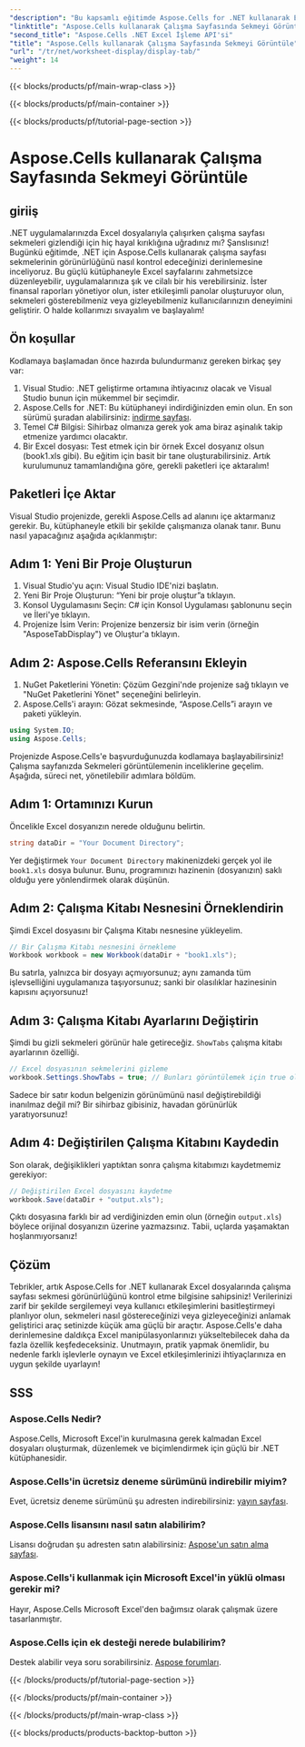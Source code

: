 ```yaml
---
"description": "Bu kapsamlı eğitimde Aspose.Cells for .NET kullanarak Excel çalışma sayfasında sekmelerin nasıl görüntüleneceğini öğrenin."
"linktitle": "Aspose.Cells kullanarak Çalışma Sayfasında Sekmeyi Görüntüle"
"second_title": "Aspose.Cells .NET Excel İşleme API'si"
"title": "Aspose.Cells kullanarak Çalışma Sayfasında Sekmeyi Görüntüle"
"url": "/tr/net/worksheet-display/display-tab/"
"weight": 14
---
```


{{< blocks/products/pf/main-wrap-class >}}

{{< blocks/products/pf/main-container >}}

{{< blocks/products/pf/tutorial-page-section >}}

# Aspose.Cells kullanarak Çalışma Sayfasında Sekmeyi Görüntüle

## giriiş
.NET uygulamalarınızda Excel dosyalarıyla çalışırken çalışma sayfası sekmeleri gizlendiği için hiç hayal kırıklığına uğradınız mı? Şanslısınız! Bugünkü eğitimde, .NET için Aspose.Cells kullanarak çalışma sayfası sekmelerinin görünürlüğünü nasıl kontrol edeceğinizi derinlemesine inceliyoruz. Bu güçlü kütüphaneyle Excel sayfalarını zahmetsizce düzenleyebilir, uygulamalarınıza şık ve cilalı bir his verebilirsiniz. İster finansal raporları yönetiyor olun, ister etkileşimli panolar oluşturuyor olun, sekmeleri gösterebilmeniz veya gizleyebilmeniz kullanıcılarınızın deneyimini geliştirir. O halde kollarımızı sıvayalım ve başlayalım!
## Ön koşullar
Kodlamaya başlamadan önce hazırda bulundurmanız gereken birkaç şey var:
1. Visual Studio: .NET geliştirme ortamına ihtiyacınız olacak ve Visual Studio bunun için mükemmel bir seçimdir.
2. Aspose.Cells for .NET: Bu kütüphaneyi indirdiğinizden emin olun. En son sürümü şuradan alabilirsiniz: [indirme sayfası](https://releases.aspose.com/cells/net/).
3. Temel C# Bilgisi: Sihirbaz olmanıza gerek yok ama biraz aşinalık takip etmenize yardımcı olacaktır.
4. Bir Excel dosyası: Test etmek için bir örnek Excel dosyanız olsun (book1.xls gibi). Bu eğitim için basit bir tane oluşturabilirsiniz.
Artık kurulumunuz tamamlandığına göre, gerekli paketleri içe aktaralım!
## Paketleri İçe Aktar
Visual Studio projenizde, gerekli Aspose.Cells ad alanını içe aktarmanız gerekir. Bu, kütüphaneyle etkili bir şekilde çalışmanıza olanak tanır. Bunu nasıl yapacağınız aşağıda açıklanmıştır:
## Adım 1: Yeni Bir Proje Oluşturun
1. Visual Studio'yu açın: Visual Studio IDE'nizi başlatın.
2. Yeni Bir Proje Oluşturun: “Yeni bir proje oluştur”a tıklayın.
3. Konsol Uygulamasını Seçin: C# için Konsol Uygulaması şablonunu seçin ve İleri'ye tıklayın.
4. Projenize İsim Verin: Projenize benzersiz bir isim verin (örneğin "AsposeTabDisplay") ve Oluştur'a tıklayın.
## Adım 2: Aspose.Cells Referansını Ekleyin 
1. NuGet Paketlerini Yönetin: Çözüm Gezgini'nde projenize sağ tıklayın ve "NuGet Paketlerini Yönet" seçeneğini belirleyin.
2. Aspose.Cells'i arayın: Gözat sekmesinde, “Aspose.Cells”i arayın ve paketi yükleyin.
```csharp
using System.IO;
using Aspose.Cells;
```
Projenizde Aspose.Cells'e başvurduğunuzda kodlamaya başlayabilirsiniz!
Çalışma sayfanızda Sekmeleri görüntülemenin inceliklerine geçelim. Aşağıda, süreci net, yönetilebilir adımlara böldüm.
## Adım 1: Ortamınızı Kurun
Öncelikle Excel dosyanızın nerede olduğunu belirtin.
```csharp
string dataDir = "Your Document Directory";
```
Yer değiştirmek `Your Document Directory` makinenizdeki gerçek yol ile `book1.xls` dosya bulunur. Bunu, programınızı hazinenin (dosyanızın) saklı olduğu yere yönlendirmek olarak düşünün.
## Adım 2: Çalışma Kitabı Nesnesini Örneklendirin
Şimdi Excel dosyasını bir Çalışma Kitabı nesnesine yükleyelim. 
```csharp
// Bir Çalışma Kitabı nesnesini örnekleme
Workbook workbook = new Workbook(dataDir + "book1.xls");
```
Bu satırla, yalnızca bir dosyayı açmıyorsunuz; aynı zamanda tüm işlevselliğini uygulamanıza taşıyorsunuz; sanki bir olasılıklar hazinesinin kapısını açıyorsunuz!
## Adım 3: Çalışma Kitabı Ayarlarını Değiştirin
Şimdi bu gizli sekmeleri görünür hale getireceğiz. `ShowTabs` çalışma kitabı ayarlarının özelliği.
```csharp
// Excel dosyasının sekmelerini gizleme
workbook.Settings.ShowTabs = true; // Bunları görüntülemek için true olarak değiştirin
```
Sadece bir satır kodun belgenizin görünümünü nasıl değiştirebildiği inanılmaz değil mi? Bir sihirbaz gibisiniz, havadan görünürlük yaratıyorsunuz!
## Adım 4: Değiştirilen Çalışma Kitabını Kaydedin
Son olarak, değişiklikleri yaptıktan sonra çalışma kitabımızı kaydetmemiz gerekiyor:
```csharp
// Değiştirilen Excel dosyasını kaydetme
workbook.Save(dataDir + "output.xls");
```
Çıktı dosyasına farklı bir ad verdiğinizden emin olun (örneğin `output.xls`) böylece orijinal dosyanızın üzerine yazmazsınız. Tabii, uçlarda yaşamaktan hoşlanmıyorsanız!
## Çözüm
Tebrikler, artık Aspose.Cells for .NET kullanarak Excel dosyalarında çalışma sayfası sekmesi görünürlüğünü kontrol etme bilgisine sahipsiniz! Verilerinizi zarif bir şekilde sergilemeyi veya kullanıcı etkileşimlerini basitleştirmeyi planlıyor olun, sekmeleri nasıl göstereceğinizi veya gizleyeceğinizi anlamak geliştirici araç setinizde küçük ama güçlü bir araçtır. Aspose.Cells'e daha derinlemesine daldıkça Excel manipülasyonlarınızı yükseltebilecek daha da fazla özellik keşfedeceksiniz. Unutmayın, pratik yapmak önemlidir, bu nedenle farklı işlevlerle oynayın ve Excel etkileşimlerinizi ihtiyaçlarınıza en uygun şekilde uyarlayın!
## SSS
### Aspose.Cells Nedir?
Aspose.Cells, Microsoft Excel'in kurulmasına gerek kalmadan Excel dosyaları oluşturmak, düzenlemek ve biçimlendirmek için güçlü bir .NET kütüphanesidir.
### Aspose.Cells'in ücretsiz deneme sürümünü indirebilir miyim?
Evet, ücretsiz deneme sürümünü şu adresten indirebilirsiniz: [yayın sayfası](https://releases.aspose.com/).
### Aspose.Cells lisansını nasıl satın alabilirim?
Lisansı doğrudan şu adresten satın alabilirsiniz: [Aspose'un satın alma sayfası](https://purchase.aspose.com/buy).
### Aspose.Cells'i kullanmak için Microsoft Excel'in yüklü olması gerekir mi?
Hayır, Aspose.Cells Microsoft Excel'den bağımsız olarak çalışmak üzere tasarlanmıştır.
### Aspose.Cells için ek desteği nerede bulabilirim?
Destek alabilir veya soru sorabilirsiniz. [Aspose forumları](https://forum.aspose.com/c/cells/9).

{{< /blocks/products/pf/tutorial-page-section >}}

{{< /blocks/products/pf/main-container >}}

{{< /blocks/products/pf/main-wrap-class >}}

{{< blocks/products/products-backtop-button >}}